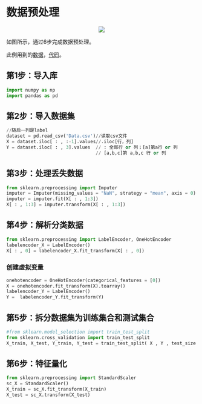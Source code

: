 # 数据预处理

<p align="center">
  <img src="https://github.com/MachineLearning100/100-Days-Of-ML-Code/blob/master/Info-graphs/Day%201.jpg">
</p>

如图所示，通过6步完成数据预处理。

此例用到的[数据](https://github.com/Avik-Jain/100-Days-Of-ML-Code/blob/master/datasets/Data.csv)，[代码](https://github.com/MLEveryday/100-Days-Of-ML-Code/blob/master/Code/Day%201_Data_Preprocessing.py)。

## 第1步：导入库
```Python
import numpy as np
import pandas as pd
```
## 第2步：导入数据集
```python
//随后一列是label
dataset = pd.read_csv('Data.csv')//读取csv文件
X = dataset.iloc[ : , :-1].values//.iloc[行，列]
Y = dataset.iloc[ : , 3].values  // : 全部行 or 列；[a]第a行 or 列
                                 // [a,b,c]第 a,b,c 行 or 列
```
## 第3步：处理丢失数据
```python
from sklearn.preprocessing import Imputer
imputer = Imputer(missing_values = "NaN", strategy = "mean", axis = 0)
imputer = imputer.fit(X[ : , 1:3])
X[ : , 1:3] = imputer.transform(X[ : , 1:3])
```
## 第4步：解析分类数据
```python
from sklearn.preprocessing import LabelEncoder, OneHotEncoder
labelencoder_X = LabelEncoder()
X[ : , 0] = labelencoder_X.fit_transform(X[ : , 0])
```
### 创建虚拟变量
```python
onehotencoder = OneHotEncoder(categorical_features = [0])
X = onehotencoder.fit_transform(X).toarray()
labelencoder_Y = LabelEncoder()
Y =  labelencoder_Y.fit_transform(Y)
```
## 第5步：拆分数据集为训练集合和测试集合
```python
#from sklearn.model_selection import train_test_split
from sklearn.cross_validation import train_test_split
X_train, X_test, Y_train, Y_test = train_test_split( X , Y , test_size = 0.2, random_state = 0)
```
## 第6步：特征量化
```python
from sklearn.preprocessing import StandardScaler
sc_X = StandardScaler()
X_train = sc_X.fit_transform(X_train)
X_test = sc_X.transform(X_test)
```
